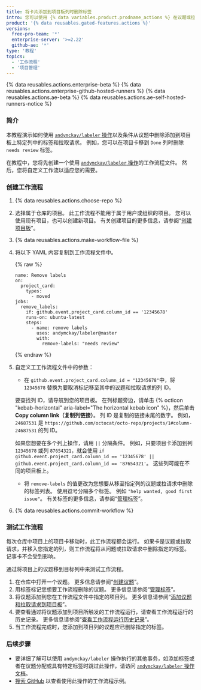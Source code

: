 ```yaml
---
title: 将卡片添加到项目板列时删除标签
intro: 您可以使用 {% data variables.product.prodname_actions %} 在议题或拉取请求添加到项目板上的特定列时自动删除标签。
product: '{% data reusables.gated-features.actions %}'
versions:
  free-pro-team: '*'
  enterprise-server: '>=2.22'
  github-ae: '*'
type: '教程'
topics:
  - '工作流程'
  - '项目管理'
---
```


{% data reusables.actions.enterprise-beta %}
{% data reusables.actions.enterprise-github-hosted-runners %}
{% data reusables.actions.ae-beta %}
{% data reusables.actions.ae-self-hosted-runners-notice %}

### 简介

本教程演示如何使用 [`andymckay/labeler` 操作](https://github.com/marketplace/actions/simple-issue-labeler)以及条件从议题中删除添加到项目板上特定列中的标签和拉取请求。 例如，您可以在项目卡移到 `Done` 列时删除 `needs review` 标签。

在教程中，您将先创建一个使用 [`andymckay/labeler` 操作](https://github.com/marketplace/actions/simple-issue-labeler)的工作流程文件。 然后，您将自定义工作流以适应您的需要。

### 创建工作流程

1. {% data reusables.actions.choose-repo %}
2. 选择属于仓库的项目。 此工作流程不能用于属于用户或组织的项目。 您可以使用现有项目，也可以创建新项目。 有关创建项目的更多信息，请参阅“[创建项目板](/github/managing-your-work-on-github/creating-a-project-board)”。
3. {% data reusables.actions.make-workflow-file %}
4. 将以下 YAML 内容复制到工作流程文件中。

    {% raw %}
    ```yaml{:copy}
    name: Remove labels
    on:
      project_card:
        types:
          - moved
    jobs:
      remove_labels:
        if: github.event.project_card.column_id == '12345678'
        runs-on: ubuntu-latest
        steps:
          - name: remove labels
            uses: andymckay/labeler@master
            with:
              remove-labels: "needs review"
    ```
    {% endraw %}
5. 自定义工工作流程文件中的参数：
   - 在 `github.event.project_card.column_id = "12345678"`中，将 `12345678` 替换为要取消标记移至其中的议题和拉取请求的列 ID。

    要查找列 ID，请导航到您的项目板。 在列标题旁边，请单击 {% octicon "kebab-horizontal" aria-label="The horizontal kebab icon" %}，然后单击 **Copy column link（复制列链接）**。 列 ID 是复制的链接末尾的数字。 例如，`24687531` 是 `https://github.com/octocat/octo-repo/projects/1#column-24687531` 的列 ID。

     如果您想要在多个列上操作，请用 `||` 分隔条件。 例如，只要项目卡添加到列 `12345678` 或列 `87654321`，就会使用 `if github.event.project_card.column_id == '12345678' || github.event.project_card.column_id == '87654321'`。 这些列可能在不同的项目板上。
   - 将 `remove-labels` 的值更改为您想要从移至指定列的议题或拉请求中删除的标签列表。 使用逗号分隔多个标签。 例如 `"help wanted, good first issue"`。 有关标签的更多信息，请参阅“[管理标签](/github/managing-your-work-on-github/managing-labels#applying-labels-to-issues-and-pull-requests)”。
6. {% data reusables.actions.commit-workflow %}

### 测试工作流程

每次仓库中项目上的项目卡移动时，此工作流程都会运行。 如果卡是议题或拉取请求，并移入您指定的列，则工作流程将从问题或拉取请求中删除指定的标签。 记事卡不会受到影响。

通过将项目上的议题移到目标列中来测试工作流程。

1. 在仓库中打开一个议题。 更多信息请参阅“[创建议题](/github/managing-your-work-on-github/creating-an-issue)”。
2. 用标签标记您想要工作流程删除的议题。 更多信息请参阅“[管理标签](/github/managing-your-work-on-github/managing-labels#applying-labels-to-issues-and-pull-requests)”。
3. 将议题添加到您在工作流程文件中指定的项目列。 更多信息请参阅“[添加议题和拉取请求到项目板](/github/managing-your-work-on-github/adding-issues-and-pull-requests-to-a-project-board)”。
4. 要查看通过将议题添加到项目所触发的工作流程运行，请查看工作流程运行的历史记录。 更多信息请参阅“[查看工作流程运行历史记录](/actions/managing-workflow-runs/viewing-workflow-run-history)”。
5. 当工作流程完成时，您添加到项目列的议题应已删除指定的标签。

### 后续步骤

- 要详细了解可以使用 `andymckay/labeler` 操作执行的其他事务，如添加标签或者在议题分配或具有特定标签时跳过此操作，请访问 [`andymckay/labeler` 操作文档](https://github.com/marketplace/actions/simple-issue-labeler)。
- [搜索 GitHub](https://github.com/search?q=%22uses:+andymckay/labeler%22&type=code) 以查看使用此操作的工作流程示例。
